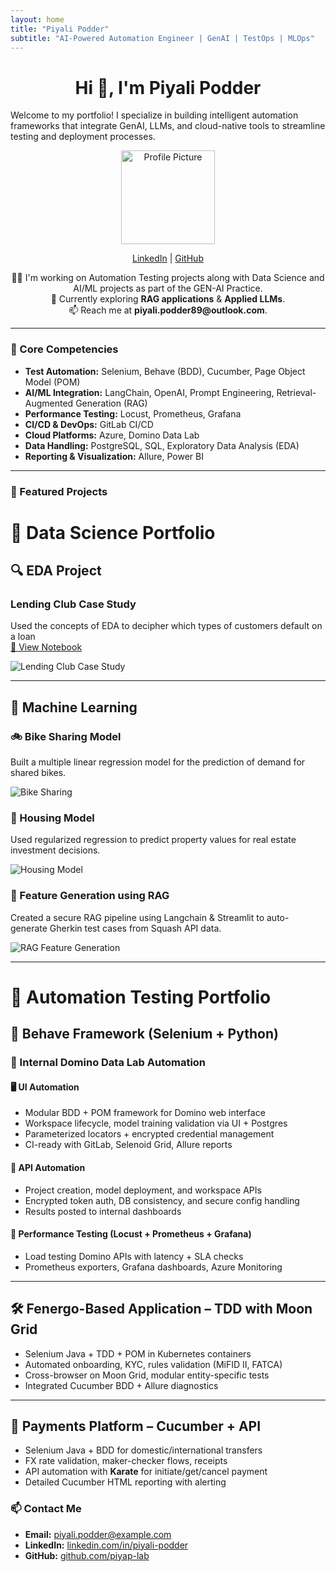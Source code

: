 ```yaml
---
layout: home
title: "Piyali Podder"
subtitle: "AI-Powered Automation Engineer | GenAI | TestOps | MLOps"
---
```

<h1 align="center">Hi 👋, I'm Piyali Podder</h1>
Welcome to my portfolio! I specialize in building intelligent automation frameworks that integrate GenAI, LLMs, and cloud-native tools to streamline testing and deployment processes.

<p align="center">
  <img src="/assets/img/Piyali_2.png" width="150" alt="Profile Picture">
</p>

<p align="center">
  <a href="https://www.linkedin.com/in/piyali-podder-610b78175">LinkedIn</a> |
  <a href="https://github.com/PiyaP-lab/">GitHub</a>
</p>

<p align="center">
  👩‍💻 I'm working on Automation Testing projects along with Data Science and AI/ML projects as part of the GEN-AI Practice.  
  <br>🌱 Currently exploring <strong>RAG applications</strong> & <strong>Applied LLMs</strong>.  
  <br>📫 Reach me at <strong>piyali.podder89@outlook.com</strong>.
</p>

---

### 🔧 Core Competencies

- **Test Automation:** Selenium, Behave (BDD), Cucumber, Page Object Model (POM)
- **AI/ML Integration:** LangChain, OpenAI, Prompt Engineering, Retrieval-Augmented Generation (RAG)
- **Performance Testing:** Locust, Prometheus, Grafana
- **CI/CD & DevOps:** GitLab CI/CD
- **Cloud Platforms:** Azure, Domino Data Lab
- **Data Handling:** PostgreSQL, SQL, Exploratory Data Analysis (EDA)
- **Reporting & Visualization:** Allure, Power BI

---

### 📁 Featured Projects

# 🎯 Data Science Portfolio

## 🔍 EDA Project

### Lending Club Case Study
Used the concepts of EDA to decipher which types of customers default on a loan  
[📎 View Notebook](https://github.com/PiyaP-lab/MachineLearning/blob/test_branch/LendingClubCaseStudy/PiyaliPodder.ipynb)

![Lending Club Case Study](https://github.com/user-attachments/assets/df1de603-a09b-4e74-84fa-80ddc1571700)

---

## 🤖 Machine Learning

### 🚲 Bike Sharing Model
Built a multiple linear regression model for the prediction of demand for shared bikes.

![Bike Sharing](https://github.com/user-attachments/assets/add1a5dd-259d-4fa7-be8c-0b3e3e3f33a0)

### 🏡 Housing Model
Used regularized regression to predict property values for real estate investment decisions.

![Housing Model](https://github.com/user-attachments/assets/d4c58c3f-e38e-43ce-9d60-76e0a0cd0260)

### 🔧 Feature Generation using RAG
Created a secure RAG pipeline using Langchain & Streamlit to auto-generate Gherkin test cases from Squash API data.

![RAG Feature Generation](https://github.com/user-attachments/assets/fb79655a-26fe-4c47-b57e-b85c7f3e9c80)

---

# 🧪 Automation Testing Portfolio

## 🧭 Behave Framework (Selenium + Python)

### 🧩 Internal Domino Data Lab Automation

#### 🖥 UI Automation
- Modular BDD + POM framework for Domino web interface
- Workspace lifecycle, model training validation via UI + Postgres
- Parameterized locators + encrypted credential management
- CI-ready with GitLab, Selenoid Grid, Allure reports

#### 📡 API Automation
- Project creation, model deployment, and workspace APIs
- Encrypted token auth, DB consistency, and secure config handling
- Results posted to internal dashboards

#### 🚦 Performance Testing (Locust + Prometheus + Grafana)
- Load testing Domino APIs with latency + SLA checks
- Prometheus exporters, Grafana dashboards, Azure Monitoring

---

## 🛠 Fenergo-Based Application – TDD with Moon Grid

- Selenium Java + TDD + POM in Kubernetes containers
- Automated onboarding, KYC, rules validation (MiFID II, FATCA)
- Cross-browser on Moon Grid, modular entity-specific tests
- Integrated Cucumber BDD + Allure diagnostics

---

## 💸 Payments Platform – Cucumber + API

- Selenium Java + BDD for domestic/international transfers
- FX rate validation, maker-checker flows, receipts
- API automation with **Karate** for initiate/get/cancel payment
- Detailed Cucumber HTML reporting with alerting

### 📫 Contact Me

- **Email:** [piyali.podder@example.com](mailto:piyali.podder@example.com)
- **LinkedIn:** [linkedin.com/in/piyali-podder](https://www.linkedin.com/in/piyali-podder/)
- **GitHub:** [github.com/piyap-lab](https://github.com/piyap-lab)
